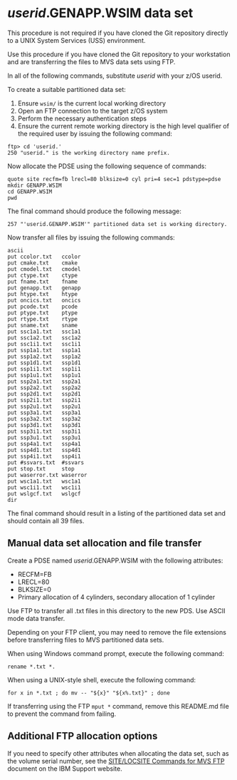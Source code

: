 # *userid*.GENAPP.WSIM data set

This procedure is not required if you have cloned the Git repository directly to a UNIX System
Services (USS) environment.

Use this procedure if you have cloned the Git repository to your workstation and are transferring the
files to MVS data sets using FTP.

In all of the following commands, substitute *userid* with your z/OS userid.

To create a suitable partitioned data set:

1. Ensure `wsim/` is the current local working directory
1. Open an FTP connection to the target z/OS system
1. Perform the necessary authentication steps
1. Ensure the current remote working directory is the high level qualifier of the required
   user by issuing the following command:

```
ftp> cd 'userid.'
250 "userid." is the working directory name prefix.
```

Now allocate the PDSE using the following sequence of commands:

```
quote site recfm=fb lrecl=80 blksize=0 cyl pri=4 sec=1 pdstype=pdse
mkdir GENAPP.WSIM
cd GENAPP.WSIM
pwd
```

The final command should produce the following message:

```
257 "'userid.GENAPP.WSIM'" partitioned data set is working directory.
```

Now transfer all files by issuing the following commands:

```
ascii
put ccolor.txt   ccolor
put cmake.txt    cmake
put cmodel.txt   cmodel
put ctype.txt    ctype
put fname.txt    fname
put genapp.txt   genapp
put htype.txt    htype
put oncics.txt   oncics
put pcode.txt    pcode
put ptype.txt    ptype
put rtype.txt    rtype
put sname.txt    sname
put ssc1a1.txt   ssc1a1
put ssc1a2.txt   ssc1a2
put ssc1i1.txt   ssc1i1
put ssp1a1.txt   ssp1a1
put ssp1a2.txt   ssp1a2
put ssp1d1.txt   ssp1d1
put ssp1i1.txt   ssp1i1
put ssp1u1.txt   ssp1u1
put ssp2a1.txt   ssp2a1
put ssp2a2.txt   ssp2a2
put ssp2d1.txt   ssp2d1
put ssp2i1.txt   ssp2i1
put ssp2u1.txt   ssp2u1
put ssp3a1.txt   ssp3a1
put ssp3a2.txt   ssp3a2
put ssp3d1.txt   ssp3d1
put ssp3i1.txt   ssp3i1
put ssp3u1.txt   ssp3u1
put ssp4a1.txt   ssp4a1
put ssp4d1.txt   ssp4d1
put ssp4i1.txt   ssp4i1
put #ssvars.txt  #ssvars
put stop.txt     stop
put waserror.txt waserror
put wsc1a1.txt   wsc1a1
put wsc1i1.txt   wsc1i1
put wslgcf.txt   wslgcf
dir
```

The final command should result in a listing of the partitioned data set and should contain all 39 files.

## Manual data set allocation and file transfer

Create a PDSE named *userid*.GENAPP.WSIM with the following attributes:

* RECFM=FB
* LRECL=80
* BLKSIZE=0
* Primary allocation of 4 cylinders, secondary allocation of 1 cylinder

Use FTP to transfer all .txt files in this directory to the new PDS. Use ASCII mode data transfer.

Depending on your FTP client, you may need to remove the file extensions before transferring files to MVS
partitioned data sets.

When using Windows command prompt, execute the following command:

`rename *.txt *.`

When using a UNIX-style shell, execute the following command:

`for x in *.txt ; do mv -- "${x}" "${x%.txt}" ; done`

If transferring using the FTP `mput *` command, remove this README.md file to prevent the command from failing.

## Additional FTP allocation options

If you need to specify other attributes when allocating the data set, such as the volume serial number, see the
[SITE/LOCSITE Commands for MVS FTP](https://www.ibm.com/support/pages/sitelocsite-commands-mvs-ftp) document on the
IBM Support website.
